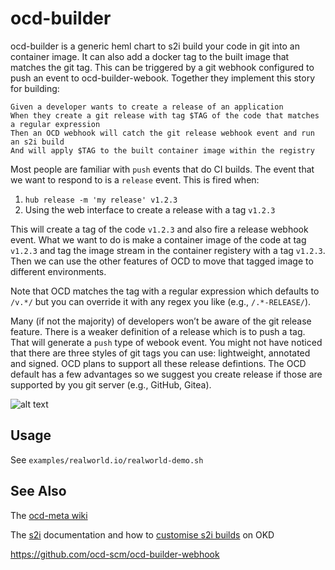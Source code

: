 # ocd-builder

ocd-builder is a generic heml chart to s2i build your code in git into an container image. It can also add a docker tag to the built image that matches the git tag. This can be triggered by a git webhook configured to push an event to ocd-builder-webook. Together they implement this story for building:

```
Given a developer wants to create a release of an application 
When they create a git release with tag $TAG of the code that matches a regular expression
Then an OCD webhook will catch the git release webhook event and run an s2i build
And will apply $TAG to the built container image within the registry
```

Most people are familiar with `push` events that do CI builds. The event that we want to respond to is a `release` event. This is fired when:

 1. `hub release -m 'my release' v1.2.3`
 2. Using the web interface to create a release with a tag `v1.2.3`

This will create a tag of the code `v1.2.3` and also fire a release webhook event. What we want to do is make a container image of the code at tag `v1.2.3` and tag the image stream in the container registery with a tag `v1.2.3`. Then we can use the other features of OCD to move that tagged image to different environments. 

Note that OCD matches the tag with a regular expression which defaults to `/v.*/` but you can override it with any regex you like (e.g., `/.*-RELEASE/`). 

Many (if not the majority) of developers won’t be aware of the git release feature. There is a weaker definition of a release which is to push a tag. That will generate a `push` type of webook event. You might not have noticed that there are three styles of git tags you can use: lightweight, annotated and signed. OCD plans to support all these release defintions. The OCD default has a few advantages so we suggest you create release if those are supported by you git server (e.g., GitHub, Gitea). 

![alt text][ocd-build-components]

[ocd-build-components]: https://github.com/ocd-scm/ocd-meta/blob/master/imgs/ocd-builder.png?raw=true "OCD Builder Components"

## Usage

See `examples/realworld.io/realworld-demo.sh`

## See Also

The [ocd-meta wiki](https://github.com/ocd-scm/ocd-meta/wiki)

The [s2i](https://github.com/openshift/source-to-image/blob/master/README.md) documentation and how to [customise s2i builds](https://docs.openshift.com/container-platform/3.11/using_images/s2i_images/customizing_s2i_images.html) on OKD

https://github.com/ocd-scm/ocd-builder-webhook
